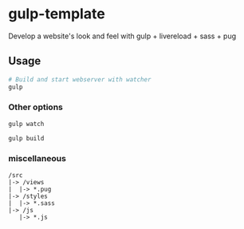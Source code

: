 # gulp-template
Develop a website's look and feel with gulp + livereload + sass + pug

## Usage
```sh
# Build and start webserver with watcher
gulp
```

### Other options
```sh
gulp watch
```

```sh
gulp build
```

### miscellaneous
```
/src
|-> /views
|  |-> *.pug
|-> /styles
|  |-> *.sass
|-> /js
   |-> *.js
```
